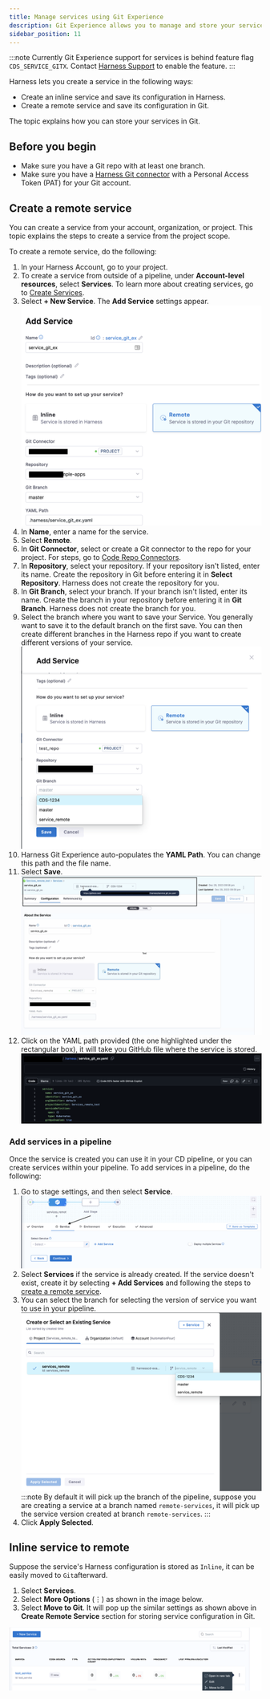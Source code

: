 ```yaml
---
title: Manage services using Git Experience 
description: Git Experience allows you to manage and store your services in Git
sidebar_position: 11
---
```

:::note
Currently Git Experience support for services is behind feature flag ``CDS_SERVICE_GITX``. Contact [Harness Support](mailto:support@harness.io) to enable the feature.
:::

Harness lets you create a service in the following ways:

* Create an inline service and save its configuration in Harness.
* Create a remote service and save its configuration in Git.

The topic explains how you can store your services in Git.

## Before you begin

* Make sure you have a Git repo with at least one branch.​
* Make sure you have a [Harness Git connector](/docs/platform/connectors/code-repositories/connect-to-code-repo) with a Personal Access Token (PAT) for your Git account.​

## Create a remote service

You can create a service from your account, organization, or project. This topic explains the steps to create a service from the project scope.

To create a remote service, do the following:

1. In your Harness Account, go to your project.
2. To create a service from outside of a pipeline, under **Account-level resources**, select **Services**. To learn more about creating services, go to [Create Services](docs/continuous-delivery/x-platform-cd-features/services/create-services.md).
3. Select **+ New Service**. The **Add Service** settings appear.
    ![](./static/Gitex_service.png) 
4. In **Name**, enter a name for the service.
5. Select **Remote**.
6. In **Git Connector**, select or create a Git connector to the repo for your project.​ For steps, go to [Code Repo Connectors](/docs/category/code-repo-connectors).
7. In **Repository**, select your repository. If your repository isn't listed, enter its name. Create the repository in Git before entering it in **Select Repository**. Harness does not create the repository for you.
8. In **Git Branch**, select your branch. If your branch isn't listed, enter its name. Create the branch in your repository before entering it in **Git Branch**. Harness does not create the branch for you.
9. Select the branch where you want to save your Service. You generally want to save it to the default branch on the first save. You can then create different branches in the Harness repo if you want to create different versions of your service.
    ![](./static/branch_switching.png)
10. Harness Git Experience auto-populates the **YAML Path**. You can change this path and the file name.
11. Select **Save**.
    ![](./static/save_service_config.png) 
12. Click on the YAML path provided (the one highlighted under the rectangular box), it will take you GitHub file where the service is stored.
    ![](./static/service_remote_git.png) 

### Add services in a pipeline
Once the service is created you can use it in your CD pipeline, or you can create services within your pipeline. 
To add services in a pipeline, do the following:
1. Go to stage settings, and then select **Service**.
    ![](./static/stage_service_settings.png)
2. Select **Services** if the service is already created. If the service doesn't exist, create it by selecting **+ Add Services** and following the steps to [create a remote service](#create-a-remote-service).
3. You can select the branch for selecting the version of service you want to use in your pipeline.
    ![](./static/branches_adding_services.png)
:::note
By default it will pick up the branch of the pipeline, suppose you are creating a service at a branch named `remote-services`, it will pick up the service version created at branch `remote-services`.
:::
4. Click **Apply Selected**.

## Inline service to remote

Suppose the service's Harness configuration is stored as ``Inline``, it can be easily moved to ``Git``afterward. 

1. Select **Services**.
2. Select **More Options** (&vellip;) as shown in the image below. 
3. Select **Move to Git**.
It will pop up the similar settings as shown above in **Create Remote Service** section for storing service configuration in Git.

![](./static/inline_to_remote.png) 
